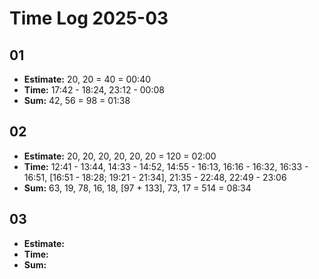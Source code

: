 # Time Log 2025-03

## 01

- **Estimate:** 20, 20 = 40 = 00:40
- **Time:** 17:42 - 18:24, 23:12 - 00:08
- **Sum:** 42, 56 = 98 = 01:38

## 02

- **Estimate:** 20, 20, 20, 20, 20, 20 = 120 = 02:00
- **Time:** 12:41 - 13:44, 14:33 - 14:52, 14:55 - 16:13, 16:16 - 16:32, 16:33 - 16:51, [16:51 - 18:28; 19:21 - 21:34], 21:35 - 22:48, 22:49 - 23:06
- **Sum:** 63, 19, 78, 16, 18, [97 + 133], 73, 17 = 514 = 08:34

## 03

- **Estimate:** 
- **Time:**  
- **Sum:**  

